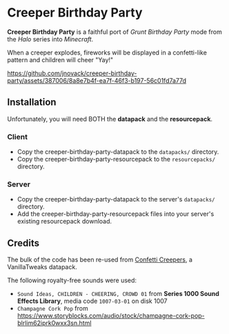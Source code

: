 # Creeper Birthday Party

**Creeper Birthday Party** is a faithful port of *Grunt Birthday Party* mode
from the *Halo* series into *Minecraft*.

When a creeper explodes, fireworks will be displayed in a confetti-like
pattern and children will cheer "Yay!"

https://github.com/jnovack/creeper-birthday-party/assets/387006/8a8e7b4f-ea7f-46f3-b197-56c01fd7a77d

## Installation

Unfortunately, you will need BOTH the **datapack** and the **resourcepack**.

### Client

- Copy the creeper-birthday-party-datapack to the `datapacks/` directory.
- Copy the creeper-birthday-party-resourcepack to the `resourcepacks/` directory.

### Server

- Copy the creeper-birthday-party-datapack to the server's `datapacks/` directory.
- Add the creeper-birthday-party-resourcepack files into your server's existing resourcepack download.

## Credits

The bulk of the code has been re-used from [Confetti Creepers](https://vanillatweaks.net/picker/datapacks/), a VanillaTweaks datapack.

The following royalty-free sounds were used:

  - `Sound Ideas, CHILDREN - CHEERING, CROWD 01` from **Series 1000 Sound Effects Library**, media code `1007-03-01` on disk 1007
  - `Champagne Cork Pop` from https://www.storyblocks.com/audio/stock/champagne-cork-pop-blrlim62iprk0wxx3sn.html
